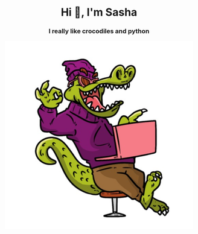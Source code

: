 <h1 align="center">Hi 👋, I'm Sasha</h1>
<h3 align="center">I really like crocodiles and python</h3>
<div align='center'>
<img align="center" alt="Coding" width="500" src="pic.jpg">
</div>




